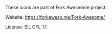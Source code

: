 These icons are part of Fork Aweseome project.

Website: https://forkaweso.me/Fork-Awesome/

License: SIL OFL 1.1
